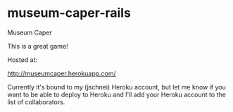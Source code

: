 museum-caper-rails
==================

Museum Caper

This is a great game!

Hosted at:

http://museumcaper.herokuapp.com/

Currently it's bound to my (jschnei) Heroku account, but let me know if you want to be able to deploy to Heroku and I'll add your Heroku account to the list of collaborators.